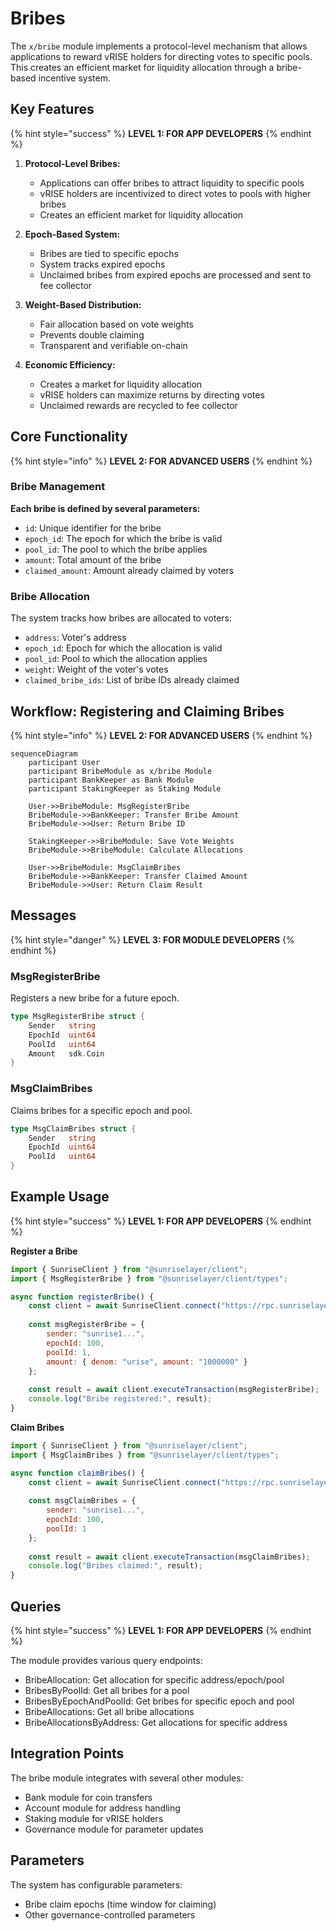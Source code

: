 # Bribes

The `x/bribe` module implements a protocol-level mechanism that allows applications to reward vRISE holders for directing votes to specific pools. This creates an efficient market for liquidity allocation through a bribe-based incentive system.

## Key Features

{% hint style="success" %}
**LEVEL 1: FOR APP DEVELOPERS**
{% endhint %}

1. **Protocol-Level Bribes:**
   - Applications can offer bribes to attract liquidity to specific pools
   - vRISE holders are incentivized to direct votes to pools with higher bribes
   - Creates an efficient market for liquidity allocation

2. **Epoch-Based System:**
   - Bribes are tied to specific epochs
   - System tracks expired epochs
   - Unclaimed bribes from expired epochs are processed and sent to fee collector

3. **Weight-Based Distribution:**
   - Fair allocation based on vote weights
   - Prevents double claiming
   - Transparent and verifiable on-chain

4. **Economic Efficiency:**
   - Creates a market for liquidity allocation
   - vRISE holders can maximize returns by directing votes
   - Unclaimed rewards are recycled to fee collector

## Core Functionality

{% hint style="info" %}
**LEVEL 2: FOR ADVANCED USERS**
{% endhint %}

### Bribe Management

**Each bribe is defined by several parameters:**

- `id`: Unique identifier for the bribe
- `epoch_id`: The epoch for which the bribe is valid
- `pool_id`: The pool to which the bribe applies
- `amount`: Total amount of the bribe
- `claimed_amount`: Amount already claimed by voters

### Bribe Allocation

The system tracks how bribes are allocated to voters:

- `address`: Voter's address
- `epoch_id`: Epoch for which the allocation is valid
- `pool_id`: Pool to which the allocation applies
- `weight`: Weight of the voter's votes
- `claimed_bribe_ids`: List of bribe IDs already claimed

## Workflow: Registering and Claiming Bribes

{% hint style="info" %}
**LEVEL 2: FOR ADVANCED USERS**
{% endhint %}

```mermaid
sequenceDiagram
    participant User
    participant BribeModule as x/bribe Module
    participant BankKeeper as Bank Module
    participant StakingKeeper as Staking Module

    User->>BribeModule: MsgRegisterBribe
    BribeModule->>BankKeeper: Transfer Bribe Amount
    BribeModule->>User: Return Bribe ID
    
    StakingKeeper->>BribeModule: Save Vote Weights
    BribeModule->>BribeModule: Calculate Allocations
    
    User->>BribeModule: MsgClaimBribes
    BribeModule->>BankKeeper: Transfer Claimed Amount
    BribeModule->>User: Return Claim Result
```

## Messages

{% hint style="danger" %}
**LEVEL 3: FOR MODULE DEVELOPERS**
{% endhint %}

### MsgRegisterBribe

Registers a new bribe for a future epoch.

```go
type MsgRegisterBribe struct {
    Sender   string
    EpochId  uint64
    PoolId   uint64
    Amount   sdk.Coin
}
```

### MsgClaimBribes

Claims bribes for a specific epoch and pool.

```go
type MsgClaimBribes struct {
    Sender   string
    EpochId  uint64
    PoolId   uint64
}
```

## Example Usage

{% hint style="success" %}
**LEVEL 1: FOR APP DEVELOPERS**
{% endhint %}

**Register a Bribe**

```javascript
import { SunriseClient } from "@sunriselayer/client";
import { MsgRegisterBribe } from "@sunriselayer/client/types";

async function registerBribe() {
    const client = await SunriseClient.connect("https://rpc.sunriselayer.io");
    
    const msgRegisterBribe = {
        sender: "sunrise1...",
        epochId: 100,
        poolId: 1,
        amount: { denom: "urise", amount: "1000000" }
    };
    
    const result = await client.executeTransaction(msgRegisterBribe);
    console.log("Bribe registered:", result);
}
```

**Claim Bribes**

```javascript
import { SunriseClient } from "@sunriselayer/client";
import { MsgClaimBribes } from "@sunriselayer/client/types";

async function claimBribes() {
    const client = await SunriseClient.connect("https://rpc.sunriselayer.io");
    
    const msgClaimBribes = {
        sender: "sunrise1...",
        epochId: 100,
        poolId: 1
    };
    
    const result = await client.executeTransaction(msgClaimBribes);
    console.log("Bribes claimed:", result);
}
```

## Queries

{% hint style="success" %}
**LEVEL 1: FOR APP DEVELOPERS**
{% endhint %}

The module provides various query endpoints:

- BribeAllocation: Get allocation for specific address/epoch/pool
- BribesByPoolId: Get all bribes for a pool
- BribesByEpochAndPoolId: Get bribes for specific epoch and pool
- BribeAllocations: Get all bribe allocations
- BribeAllocationsByAddress: Get allocations for specific address

## Integration Points

The bribe module integrates with several other modules:

- Bank module for coin transfers
- Account module for address handling
- Staking module for vRISE holders
- Governance module for parameter updates

## Parameters

The system has configurable parameters:

- Bribe claim epochs (time window for claiming)
- Other governance-controlled parameters
